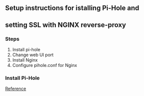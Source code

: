 ## Setup instructions for istalling Pi-Hole and 
## setting SSL with NGINX reverse-proxy


### Steps
1. Install pi-hole
2. Change web UI port
3. Install Nginx
4. Configure pihole.conf for Nginx


### Install Pi-Hole

[Reference](https://docs.pi-hole.net/main/basic-install/)



